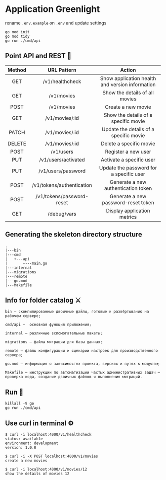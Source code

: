 # Application Greenlight

rename `.env.example` on `.env` and update settings

```
go mod init
go mod tidy
go run ./cmd/api
```

## Point API and REST 👾

| Method | URL Pattern | Action |
| :---:   | :---: | :---: |
| GET | /v1/healthcheck   | Show application health and version information |
| GET | /v1/movies  | Show the details of all movies |
| POST | /v1/movies   | Create a new movie |
| GET | /v1/movies/:id   | Show the details of a specific movie |
| PATCH | /v1/movies/:id   | Update the details of a specific movie |
| DELETE | /v1/movies/:id  | Delete a specific movie |
| POST | /v1/users  | Register a new user |
| PUT | /v1/users/activated  | Activate a specific user |
| PUT | /v1/users/password  | Update the password for a specific user |
| POST | /v1/tokens/authentication  | Generate a new authentication token |
| POST | /v1/tokens/password-reset  | Generate a new password-reset token |
| GET | /debug/vars  | Display application metrics |

## Generating the skeleton directory structure

```
.
|---bin
|---cmd
|   +---api
|       +---main.go
|---internal
|---migrations
|---remote
|---go.mod
|---Makefile
```

## Info for folder catalog ⚔️

```
bin — скомпилированные двоичные файлы, готовые к развёртыванию на рабочем сервере;

cmd/api —  основная функция приложения;

internal — различные вспомогательные пакеты;

migrations — файлы миграции для базы данных;

remote — файлы конфигурации и сценарии настроек для производственного сервера;

go.mod — информация о зависимостях проекта, версиях и путях к модулям;

Makefile — инструкции по автоматизации частых административных задач — проверка кода, создание двоичных файлов и выполнения миграций.
```

## Run 🚀

```
killall -9 go
go run ./cmd/api
```



## Use curl in terminal ⚙️

```
$ curl -i localhost:4000/v1/healthcheck
status: available
environment: development
version: 1.0.0

$ curl -i -X POST localhost:4000/v1/movies
create a new movies

$ curl -i localhost:4000/v1/movies/12
show the details of movies 12
```
